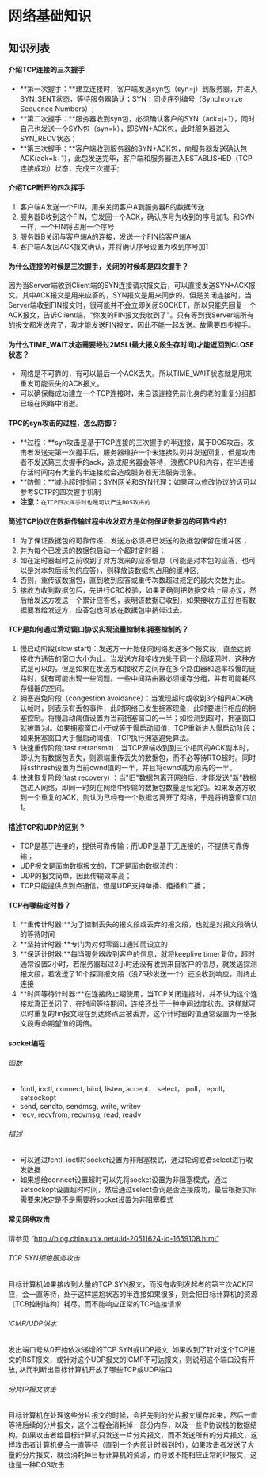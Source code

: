 网络基础知识
====
## 知识列表
#### 介绍TCP连接的三次握手
+ **第一次握手：**建立连接时，客户端发送syn包（syn=j）到服务器，并进入SYN_SENT状态，等待服务器确认；SYN：同步序列编号（Synchronize Sequence Numbers）;
+ **第二次握手：**服务器收到syn包，必须确认客户的SYN（ack=j+1），同时自己也发送一个SYN包（syn=k），即SYN+ACK包，此时服务器进入SYN_RECV状态；
+ **第三次握手：**客户端收到服务器的SYN+ACK包，向服务器发送确认包ACK(ack=k+1），此包发送完毕，客户端和服务器进入ESTABLISHED（TCP连接成功）状态，完成三次握手;

#### 介绍TCP断开的四次挥手
1. 客户端A发送一个FIN，用来关闭客户A到服务器B的数据传送
2. 服务器B收到这个FIN，它发回一个ACK，确认序号为收到的序号加1。和SYN一样，一个FIN将占用一个序号
3. 服务器B关闭与客户端A的连接，发送一个FIN给客户端A
4. 客户端A发回ACK报文确认，并将确认序号设置为收到序号加1

#### 为什么连接的时候是三次握手，关闭的时候却是四次握手？
因为当Server端收到Client端的SYN连接请求报文后，可以直接发送SYN+ACK报文。其中ACK报文是用来应答的，SYN报文是用来同步的。但是关闭连接时，当Server端收到FIN报文时，很可能并不会立即关闭SOCKET，所以只能先回复一个ACK报文，告诉Client端，"你发的FIN报文我收到了"。只有等到我Server端所有的报文都发送完了，我才能发送FIN报文，因此不能一起发送。故需要四步握手。

#### 为什么TIME_WAIT状态需要经过2MSL(最大报文段生存时间)才能返回到CLOSE状态？
+ 网络是不可靠的，有可以最后一个ACK丢失。所以TIME_WAIT状态就是用来重发可能丢失的ACK报文。
+ 可以确保每成功建立一个TCP连接时，来自该连接先前化身的老的重复分组都已经在网络中消逝。

#### TPC的syn攻击的过程，怎么防御？
+ **过程：**syn攻击是基于TCP连接的三次握手的半连接，属于DOS攻击。攻击者发送完第一次握手后，服务器维护一个未连接队列并发送回复，但是攻击者不发送第三次握手的ack，造成服务器会等待，浪费CPU和内存，在半连接存活时间内有大量的半连接就会造成服务器无法服务现象。
+ **防御：**减小超时时间；SYN网关和SYN代理；如果可以修改协议的话可以参考SCTP的四次握手机制
+ **注意：**`在TCP四次挥手时也是可以产生DOS攻击的`

#### 简述TCP协议在数据传输过程中收发双方是如何保证数据包的可靠性的?
1. 为了保证数据包的可靠传递，发送方必须把已发送的数据包保留在缓冲区；
1. 并为每个已发送的数据包启动一个超时定时器；
1. 如在定时器超时之前收到了对方发来的应答信息（可能是对本包的应答，也可以是对本包后续包的应答），则释放该数据包占用的缓冲区;
1. 否则，重传该数据包，直到收到应答或重传次数超过规定的最大次数为止。
1. 接收方收到数据包后，先进行CRC校验，如果正确则把数据交给上层协议，然后给发送方发送一个累计应答包，表明该数据已收到，如果接收方正好也有数据要发给发送方，应答包也可放在数据包中捎带过去。

#### TCP是如何通过滑动窗口协议实现流量控制和拥塞控制的？
1. 慢启动阶段(slow start)：发送方一开始便向网络发送多个报文段，直至达到接收方通告的窗口大小为止。当发送方和接收方处于同一个局域网时，这种方式是可以的。但是如果在发送方和接收方之间存在多个路由器和速率较慢的链路时，就有可能出现一些问题。一些中间路由器必须缓存分组，并有可能耗尽存储器的空间。
2. 拥塞避免阶段（congestion avoidance）：当发现超时或收到3个相同ACK确认帧时，则表示有丢包事件，此时网络已发生拥塞现象，此时要进行相应的拥塞控制。将慢启动阈值设置为当前拥塞窗口的一半；如检测到超时，拥塞窗口就被置为l。如果拥塞窗口小于或等于慢启动阈值，TCP重新进人慢启动阶段；如果拥塞窗口大于慢启动阈值，TCP执行拥塞避免算法。
3. 快速重传阶段(fast retransmit)：当TCP源端收到到三个相同的ACK副本时，即认为有数据包丢失，则源端重传丢失的数据包，而不必等待RTO超时。同时将ssthresh设置为当前cwnd值的一半，并且将cwnd减为原先的一半。
4. 快速恢复阶段(fast recovery) ：当"旧"数据包离开网络后，才能发送"新"数据包进入网络，即同一时刻在网络中传输的数据包数量是恒定的。如果发送方收到一个重复的ACK，则认为已经有一个数据包离开了网络，于是将拥塞窗口加1。

#### 描述TCP和UDP的区别？
+ TCP是基于连接的，提供可靠传输；而UDP是基于无连接的，不提供可靠传输；
+ UDP报文是面向数据报文的，TCP是面向数据流的；
+ UDP的报文简单，因此传输效率高；
+ TCP只能提供点到点通信，但是UDP支持单播、组播和广播；

#### TCP有哪些定时器？
1. **重传计时器:**为了控制丢失的报文段或丢弃的报文段，也就是对报文段确认的等待时间
1. **坚持计时器:**专门为对付零窗口通知而设立的
1. **保活计时器:**每当服务器收到客户的信息，就将keeplive timer复位，超时通常设置2小时，若服务器超过2小时还没有收到来自客户的信息，就发送探测报文段，若发送了10个探测报文段（没75秒发送一个）还没收到响应，则终止连接
1. **时间等待计时器:**在连接终止期使用，当TCP关闭连接时，并不认为这个连接就真正关闭了，在时间等待期间，连接还处于一种中间过度状态。这样就可以时重复的fin报文段在到达终点后被丢弃，这个计时器的值通常设置为一格报文段寿命期望值的两倍。

#### socket编程
###### 函数
+ fcntl, ioctl, connect, bind, listen, accept， select， poll， epoll， setsockopt
+ send, sendto, sendmsg, write, writev
+ recv, recvfrom, recvmsg, read, readv

###### 描述
+ 可以通过fcntl, ioctl将socket设置为非阻塞模式，通过轮询或者select进行收发数据
+ 如果想给connect设置超时可以先将socket设置为非阻塞模式，通过setsockopt设置超时时间，然后通过select查询是否连接成功，最后根据实际需要来决定是不是需要将socket设置为非阻塞模式


#### 常见网络攻击
请参见 “http://blog.chinaunix.net/uid-20511624-id-1659108.html”
###### TCP SYN拒绝服务攻击
目标计算机如果接收到大量的TCP SYN报文，而没有收到发起者的第三次ACK回应，会一直等待，处于这样尴尬状态的半连接如果很多，则会把目标计算机的资源（TCB控制结构）耗尽，而不能响应正常的TCP连接请求
###### ICMP/UDP洪水
发出端口号从0开始依次递增的TCP SYN或UDP报文, 如果收到了针对这个TCP报文的RST报文，或针对这个UDP报文的ICMP不可达报文，则说明这个端口没有开放, 从而判断出目标计算机开放了哪些TCP或UDP端口
###### 分片IP报文攻击
目标计算机在处理这些分片报文的时候，会把先到的分片报文缓存起来，然后一直等待后续的分片报文，这个过程会消耗掉一部分内存，以及一些IP协议栈的数据结构。如果攻击者给目标计算机只发送一片分片报文，而不发送所有的分片报文，这样攻击者计算机便会一直等待（直到一个内部计时器到时），如果攻击者发送了大量的分片报文，就会消耗掉目标计算机的资源，而导致不能相应正常的IP报文，这也是一种DOS攻击

